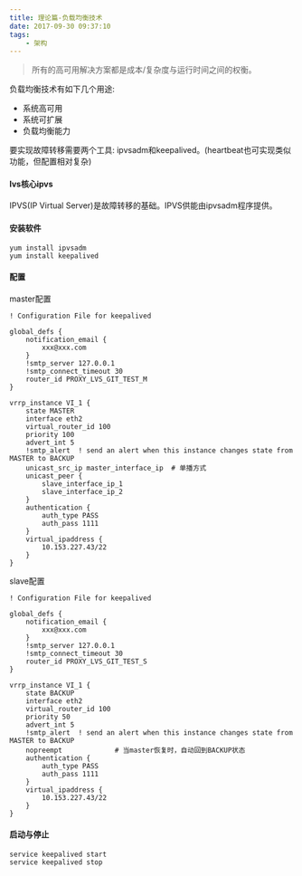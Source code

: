 ```yaml
---
title: 理论篇-负载均衡技术
date: 2017-09-30 09:37:10
tags:
    - 架构
---
```

>所有的高可用解决方案都是成本/复杂度与运行时间之间的权衡。

负载均衡技术有如下几个用途:

* 系统高可用
* 系统可扩展
* 负载均衡能力

要实现故障转移需要两个工具: ipvsadm和keepalived。(heartbeat也可实现类似功能，但配置相对复杂)

#### lvs核心ipvs

IPVS(IP Virtual Server)是故障转移的基础。IPVS供能由ipvsadm程序提供。

#### 安装软件

```
yum install ipvsadm
yum install keepalived
```

#### 配置

master配置

```
! Configuration File for keepalived

global_defs {
    notification_email {
        xxx@xxx.com
    }
    !smtp_server 127.0.0.1
    !smtp_connect_timeout 30
    router_id PROXY_LVS_GIT_TEST_M
}

vrrp_instance VI_1 {
    state MASTER
    interface eth2
    virtual_router_id 100
    priority 100
    advert_int 5
    !smtp_alert  ! send an alert when this instance changes state from MASTER to BACKUP
    unicast_src_ip master_interface_ip  # 单播方式
    unicast_peer {
        slave_interface_ip_1
        slave_interface_ip_2
    }
    authentication {
        auth_type PASS
        auth_pass 1111
    }
    virtual_ipaddress {
        10.153.227.43/22
    }
}
```

slave配置

```
! Configuration File for keepalived

global_defs {
    notification_email {
        xxx@xxx.com
    }
    !smtp_server 127.0.0.1
    !smtp_connect_timeout 30
    router_id PROXY_LVS_GIT_TEST_S
}

vrrp_instance VI_1 {
    state BACKUP
    interface eth2
    virtual_router_id 100
    priority 50
    advert_int 5
    !smtp_alert  ! send an alert when this instance changes state from MASTER to BACKUP
    nopreempt             # 当master恢复时，自动回到BACKUP状态
    authentication {
        auth_type PASS
        auth_pass 1111
    }
    virtual_ipaddress {
        10.153.227.43/22
    }
}
```


#### 启动与停止

```
service keepalived start
service keepalived stop
```